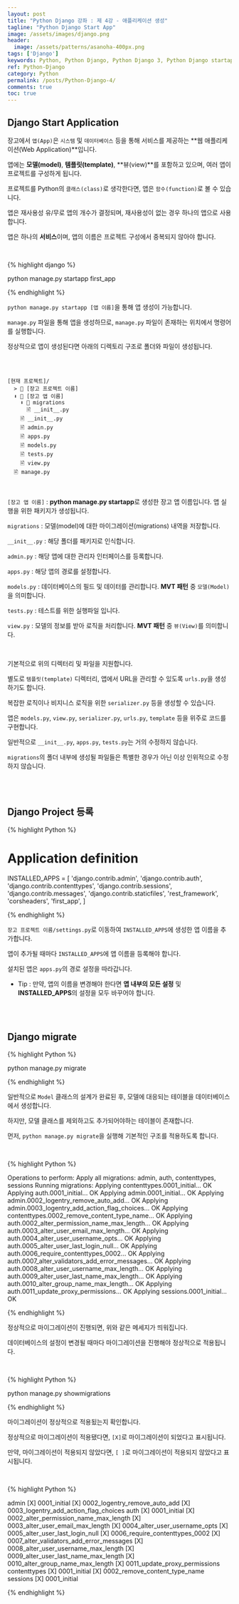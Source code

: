 ```yaml
---
layout: post
title: "Python Django 강좌 : 제 4강 - 애플리케이션 생성"
tagline: "Python Django Start App"
image: /assets/images/django.png
header:
  image: /assets/patterns/asanoha-400px.png
tags: ['Django']
keywords: Python, Python Django, Python Django 3, Python Django startapp, Python Django INSTALLED_APPS, Python Django migrate, Python Django showmigrations
ref: Python-Django
category: Python
permalink: /posts/Python-Django-4/
comments: true
toc: true
---
```


## Django Start Application

장고에서 `앱(App)`은 `시스템` 및 `데이터베이스` 등을 통해 서비스를 제공하는 **웹 애플리케이션(Web Application)**입니다.

앱에는 **모델(model)**, **템플릿(template)**, **뷰(view)**를 포함하고 있으며, 여러 앱이 프로젝트를 구성하게 됩니다.

프로젝트를 Python의 `클래스(class)`로 생각한다면, 앱은 `함수(function)`로 볼 수 있습니다.

앱은 재사용성 유/무로 앱의 개수가 결정되며, 재사용성이 없는 경우 하나의 앱으로 사용합니다.

앱은 하나의 **서비스**이며, 앱의 이름은 프로젝트 구성에서 중복되지 않아야 합니다.

<br>

{% highlight django %}

python manage.py startapp first_app

{% endhighlight %}

`python manage.py startapp [앱 이름]`을 통해 앱 생성이 가능합니다.

`manage.py` 파일을 통해 앱을 생성하므로, `manage.py` 파일이 존재하는 위치에서 명령어를 실행합니다.

정상적으로 앱이 생성된다면 아래의 디렉토리 구조로 폴더와 파일이 생성됩니다.

<br>

```

[현재 프로젝트]/
  > 📁 [장고 프로젝트 이름]
  ⬇ 📁 [장고 앱 이름]
    ⬇ 📁 migrations
      🖹 __init__.py
    🖹 __init__.py
    🖹 admin.py
    🖹 apps.py
    🖹 models.py
    🖹 tests.py
    🖹 view.py
  🖹 manage.py

```
<br>

`[장고 앱 이름]` : **python manage.py startapp**로 생성한 장고 앱 이름입니다. 앱 실행을 위한 패키지가 생성됩니다.

`migrations` : 모델(model)에 대한 마이그레이션(migrations) 내역을 저장합니다.

`__init__.py` : 해당 폴더를 패키지로 인식합니다.

`admin.py` : 해당 앱에 대한 관리자 인터페이스를 등록합니다.

`apps.py` : 해당 앱의 경로를 설정합니다.

`models.py` : 데이터베이스의 필드 및 데이터를 관리합니다. **MVT 패턴** 중 `모델(Model)`을 의미합니다.

`tests.py` : 테스트를 위한 실행파일 입니다.

`view.py` : 모델의 정보를 받아 로직을 처리합니다. **MVT 패턴** 중 `뷰(View)`를 의미합니다.

<br>

기본적으로 위의 디렉터리 및 파일을 지원합니다.

별도로 `템플릿(template)` 디렉터리, 앱에서 URL을 관리할 수 있도록 `urls.py`을 생성하기도 합니다.

복잡한 로직이나 비지니스 로직을 위한 `serializer.py` 등을 생성할 수 있습니다. 

앱은 `models.py`, `view.py`, `serializer.py`, `urls.py`, `template` 등을 위주로 코드를 구현합니다.

일반적으로 `__init__.py`, `apps.py`, `tests.py`는 거의 수정하지 않습니다.

`migrations`의 폴더 내부에 생성될 파일들은 특별한 경우가 아닌 이상 인위적으로 수정하지 않습니다.

<br>
<br>

## Django Project 등록

{% highlight Python %}

# Application definition

INSTALLED_APPS = [
    'django.contrib.admin',
    'django.contrib.auth',
    'django.contrib.contenttypes',
    'django.contrib.sessions',
    'django.contrib.messages',
    'django.contrib.staticfiles',
    'rest_framework',
    'corsheaders',
    'first_app',
]

{% endhighlight %}

`장고 프로젝트 이름/settings.py`로 이동하여 `INSTALLED_APPS`에 생성한 앱 이름을 추가합니다.

앱이 추가될 때마다 `INSTALLED_APPS`에 앱 이름을 등록해야 합니다.

설치된 앱은 `apps.py`의 경로 설정을 따라갑니다.

- Tip : 만약, 앱의 이름을 변경해야 한다면 **앱 내부의 모든 설정** 및 **INSTALLED_APPS**의 설정을 모두 바꾸어야 합니다.

<br>
<br>

## Django migrate

{% highlight Python %}

python manage.py migrate

{% endhighlight %}

일반적으로 `Model` 클래스의 설계가 완료된 후, 모델에 대응되는 테이블을 데이터베이스에서 생성합니다.

하지만, 모델 클래스를 제외하고도 추가되어야하는 테이블이 존재합니다.

먼저, `python manage.py migrate`을 실행해 기본적인 구조를 적용하도록 합니다.

<br>

{% highlight Python %}

Operations to perform:
  Apply all migrations: admin, auth, contenttypes, sessions
Running migrations:
  Applying contenttypes.0001_initial... OK
  Applying auth.0001_initial... OK
  Applying admin.0001_initial... OK
  Applying admin.0002_logentry_remove_auto_add... OK
  Applying admin.0003_logentry_add_action_flag_choices... OK
  Applying contenttypes.0002_remove_content_type_name... OK
  Applying auth.0002_alter_permission_name_max_length... OK
  Applying auth.0003_alter_user_email_max_length... OK
  Applying auth.0004_alter_user_username_opts... OK
  Applying auth.0005_alter_user_last_login_null... OK
  Applying auth.0006_require_contenttypes_0002... OK
  Applying auth.0007_alter_validators_add_error_messages... OK
  Applying auth.0008_alter_user_username_max_length... OK
  Applying auth.0009_alter_user_last_name_max_length... OK
  Applying auth.0010_alter_group_name_max_length... OK
  Applying auth.0011_update_proxy_permissions... OK
  Applying sessions.0001_initial... OK

{% endhighlight %}

정상적으로 마이그레이션이 진행되면, 위와 같은 메세지가 띄워집니다.

데이터베이스의 설정이 변경될 때마다 마이그레이션을 진행해야 정상적으로 적용됩니다.

<br>

{% highlight Python %}

python manage.py showmigrations

{% endhighlight %}

마이그레이션이 정상적으로 적용됬는지 확인합니다.

정상적으로 마이그레이션이 적용됐다면, `[X]`로 마이그레이션이 되었다고 표시됩니다.

만약, 마이그레이션이 적용되지 않았다면, `[ ]`로 마이그레이션이 적용되지 않았다고 표시됩니다.

<br>

{% highlight Python %}

admin
 [X] 0001_initial
 [X] 0002_logentry_remove_auto_add
 [X] 0003_logentry_add_action_flag_choices
auth
 [X] 0001_initial
 [X] 0002_alter_permission_name_max_length
 [X] 0003_alter_user_email_max_length
 [X] 0004_alter_user_username_opts
 [X] 0005_alter_user_last_login_null
 [X] 0006_require_contenttypes_0002
 [X] 0007_alter_validators_add_error_messages
 [X] 0008_alter_user_username_max_length
 [X] 0009_alter_user_last_name_max_length
 [X] 0010_alter_group_name_max_length
 [X] 0011_update_proxy_permissions
contenttypes
 [X] 0001_initial
 [X] 0002_remove_content_type_name
sessions
 [X] 0001_initial

{% endhighlight %}
